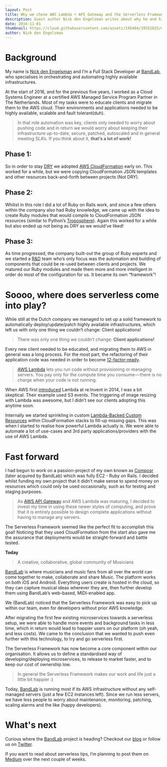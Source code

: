 ```yaml
---
layout: Post
title: Why we chose AWS Lambda + API Gateway and the Serverless Framework
description: Guest author Nick den Engelsman writes about why he and his team at BandLab chose AWS Lambda + API Gateway and the Serverless Framework.
date: 2016-11-01
thumbnail: https://cloud.githubusercontent.com/assets/195404/19552825/d3b728ee-96b1-11e6-85e2-5fd4b8714514.png
author: Nick den Engelsman
---
```


**Background**
====================

My name is [Nick den Engelsman](https://twitter.com/nickengelsman) and I’m a Full Stack Developer at [BandLab](https://www.bandlab.com), who specialises in orchestrating and automating highly available infrastructures.

At the start of 2016, and for the previous five years, I worked as a Cloud Systems Engineer at a certified AWS Managed Service Program Partner in The Netherlands. Most of my tasks were to educate clients and migrate them to the AWS cloud. Their environments and applications needed to be highly available, scalable and fault tolerant(duh). 

>In that role automation was key, clients only needed to worry about pushing code and in return we would worry about keeping their infrastructure up-to-date, secure, patched, autoscaled and in general meeting SLA’s. If you think about it, **that’s a lot of work!**

**Phase 1:**
--------

So in order to stay [DRY](https://en.wikipedia.org/wiki/Don%27t_repeat_yourself) we adopted [AWS CloudFormation](https://aws.amazon.com/cloudformation/) early on. This worked for a while, but we were copying CloudFormation JSON templates and other resources back-and-forth between projects (Not DRY).

**Phase 2:**
--------

Whilist in this role I did a lot of Ruby on Rails work, and since a few others within the company also had Ruby knowledge, we came up with the idea to create Ruby modules that would compile to CloudFormation JSON resources (similar to Python’s [Troposphere](https://github.com/cloudtools/troposphere)). Again this worked for a while but also ended up not being as DRY as we would’ve liked! 

**Phase 3:**
--------

As time progressed, the company built-out the group of Ruby experts and we started a [R&D](https://en.wikipedia.org/wiki/Research_and_development) team who’s only focus was the automation and building of components that could be re-used between clients and projects. We matured our Ruby modules and made them more and more intelligent in order do most of the configuration for us. It became its own “framework”!

**Soooo, where does serverless come into play?**
====================

While still at the Dutch company we managed to set up a solid framework to automatically deploy/update/patch highly available infrastructures, which left us with only one thing we couldn’t change: Client applications! 

>There was only one thing we couldn’t change: **Client applications!**

Every new client needed to be educated, and migrating them to AWS in general was a long process. For the most part, the refactoring of their application code was needed in order to become [12-factor-ready](https://12factor.net/).

>[AWS Lambda](https://aws.amazon.com/lambda/details/) lets you run code without provisioning or managing servers. You pay only for the compute time you consume — there is no charge when your code is not running.

When AWS first [introduced](https://www.youtube.com/watch?v=9eHoyUVo-yg) Lambda at re:Invent in 2014, I was a bit skeptical. Their example used S3 events. The triggering of image resizing with Lambda was awesome, but I didn’t see our clients adopting this anytime soon. 

Internally we started sprinkling in custom [Lambda-Backed Custom Resources](https://aws.amazon.com/blogs/aws/aws-cloudformation-update-lambda-backed-custom-resources-more/) within CloudFormation stacks to fill-up missing gaps. This was when I started to realise how powerful Lambda actually is. We were able to automate a lot of use-cases and 3rd party applications/providers with the use of AWS Lambda.

**Fast forward**
====================

I had begun to work on a passion-project of my own known as [Composr](https://www.composrapp.com) (later acquired by BandLab) which was fully EC2 - Ruby on Rails. I decided whilst funding my own project that it didn’t make sense to spend money on resources which could only be used occasionally, such as for testing and staging purposes.

>As [AWS API Gateway](https://aws.amazon.com/api-gateway/) and AWS Lambda was maturing, I decided to invest my time in using these newer styles of computing, and prove that it is entirely possible to design complete applications without having to manage any servers.

The Serverless Framework seemed like the perfect fit to accomplish this goal! Noticing that they used CloudFormation from the start also gave me the assurance that deployments would be straight-forward and battle tested.

**Today**

>A creative, collaborative, global community of Musicians

[BandLab](https://www.bandlab.com) is where musicians and music fans from all over the world can come together to make, collaborate and share Music. The platform works on both iOS and Android. Everything users create is hosted in the cloud, so they can capture musical ideas wherever they are, then further develop them using BandLab’s web-based, MIDI-enabled app.

We (BandLab) noticed that the Serverless Framework was easy to pick up within our team, even for developers without prior AWS knowledge.

After migrating the first few existing microservices towards a serverless setup, we were able to handle more events and background tasks in less time, which in return would lead to happier users on our platform (oh yeah, and less costs). We came to the conclusion that we wanted to push even further with this technology, to try and go serverless first.

The Serverless Framework has now become a core component within our organisation. It allows us to define a standardised way of developing/deploying microservices, to release to market faster, and to keep our cost of ownership low.

>In general the Serverless Framework makes our work and life just a little bit happier :)

Today, [BandLab](https://www.bandlab.com) is running most if its AWS infrastructure without any self-managed servers (just a few EC2 instances left). Since we run less servers, we have less people to worry about maintenance, monitoring, patching, scaling alarms and the like (happy developers).

**What's next**
====================

Curious where the [BandLab](https://www.bandlab.com) project is heading? Checkout our [blog](https://blog.bandlab.com/) or follow us on [Twitter](https://twitter.com/bandlab).

If you want to read about serverless tips, I’m planning to post them on [Medium](https://medium.com/@nickdenengelsman) over the next couple of weeks.
